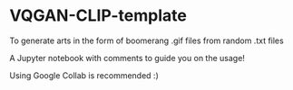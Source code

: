 # VQGAN-CLIP-template
To generate arts in the form of boomerang .gif files from random .txt files

A Jupyter notebook with comments to guide you on the usage!

Using Google Collab is recommended :)
